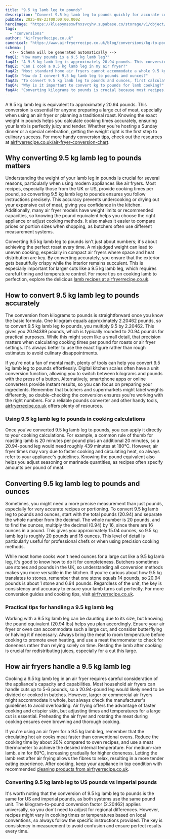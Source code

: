 ```yaml
---
title: "9.5 kg lamb leg to pounds"
description: "Convert 9.5 kg lamb leg to pounds quickly for accurate cooking times and delicious results in your air fryer or oven."
pubDate: 2025-08-23T00:00:00.000Z
heroImage: "https://klueoymssxwfnxsvcyhv.supabase.co/storage/v1/object/public/Shmucket/9-5-kg-lamb-leg-to-pounds.webp"
tags:
  - "conversions"
author: "AirFryerRecipe.co.uk"
canonical: "https://www.airfryerrecipe.co.uk/blog/conversions/kg-to-pounds/9-5-kg-lamb-leg-to-pounds"
schema: |
  <!-- Schema will be generated automatically -->
faqQ1: "How many pounds is a 9.5 kg lamb leg?"
faqA1: "A 9.5 kg lamb leg is approximately 20.94 pounds. This conversion uses the standard factor where 1 kilogram equals about 2.20462 pounds. Knowing this helps you accurately follow cooking times and ensures your lamb roasts perfectly every time."
faqQ2: "Can I cook a 9.5 kg lamb leg in my air fryer?"
faqA2: "Most standard home air fryers cannot accommodate a whole 9.5 kg (20.94 lb) lamb leg due to size constraints. It's best to divide the leg into smaller portions that fit your air fryer basket, ensuring even cooking and avoiding overcrowding. Check your appliance's maximum capacity and consider batch cooking if needed."
faqQ3: "How do I convert 9.5 kg lamb leg to pounds and ounces?"
faqA3: "To convert 9.5 kg lamb leg to pounds and ounces, first calculate the total pounds (20.94). The whole number is 20 pounds, and the decimal (0.94) multiplied by 16 gives approximately 15 ounces. So, 9.5 kg is roughly 20 pounds and 15 ounces."
faqQ4: "Why is it important to convert kg to pounds for lamb cooking?"
faqA4: "Converting kilograms to pounds is crucial because most recipes, especially for roasting or air frying, provide cooking times per pound. Accurate conversion ensures you don't undercook or overcook your lamb, leading to better texture and flavour. It also helps with portion planning and comparing prices when shopping."
---
```

<p>A 9.5 kg lamb leg is equivalent to approximately 20.94 pounds. This conversion is essential for anyone preparing a large cut of meat, especially when using an air fryer or planning a traditional roast. Knowing the exact weight in pounds helps you calculate cooking times accurately, ensuring your lamb is perfectly juicy and tender. Whether you're hosting a Sunday dinner or a special celebration, getting the weight right is the first step to culinary success. For more handy conversion tips, check out the resources at <a href=https://www.airfryerrecipe.co.uk/air-fryer-conversion-chart>airfryerrecipe.co.uk/air-fryer-conversion-chart</a>.</p>

<h2>Why converting 9.5 kg lamb leg to pounds matters</h2>
<p>Understanding the weight of your lamb leg in pounds is crucial for several reasons, particularly when using modern appliances like air fryers. Most recipes, especially those from the UK or US, provide cooking times per pound, so converting 9.5 kg lamb leg to pounds ensures you follow instructions precisely. This accuracy prevents undercooking or drying out your expensive cut of meat, giving you confidence in the kitchen. Additionally, many air fryer models have weight limits or recommended capacities, so knowing the pound equivalent helps you choose the right appliance or adjust cooking methods. It also makes it easier to compare prices or portion sizes when shopping, as butchers often use different measurement systems.</p>

<p>Converting 9.5 kg lamb leg to pounds isn't just about numbers; it's about achieving the perfect roast every time. A misjudged weight can lead to uneven cooking, especially in compact air fryers where space and heat distribution are key. By converting accurately, you ensure that the exterior gets beautifully crispy while the interior remains succulent. This is especially important for larger cuts like a 9.5 kg lamb leg, which requires careful timing and temperature control. For more tips on cooking lamb to perfection, explore the delicious <a href=https://www.airfryerrecipe.co.uk/recipe-category/lamb>lamb recipes at airfryerrecipe.co.uk</a>.</p>

<h2>How to convert 9.5 kg lamb leg to pounds accurately</h2>
<p>The conversion from kilograms to pounds is straightforward once you know the basic formula. One kilogram equals approximately 2.20462 pounds, so to convert 9.5 kg lamb leg to pounds, you multiply 9.5 by 2.20462. This gives you 20.94389 pounds, which is typically rounded to 20.94 pounds for practical purposes. While this might seem like a small detail, that precision matters when calculating cooking times per pound for roasts or air fryer settings. It's always better to use the exact figure rather than rough estimates to avoid culinary disappointments.</p>

<p>If you're not a fan of mental math, plenty of tools can help you convert 9.5 kg lamb leg to pounds effortlessly. Digital kitchen scales often have a unit conversion function, allowing you to switch between kilograms and pounds with the press of a button. Alternatively, smartphone apps or online converters provide instant results, so you can focus on preparing your ingredients. Remember that butchers and supermarkets might label weights differently, so double-checking the conversion ensures you're working with the right numbers. For a reliable pounds converter and other handy tools, <a href=https://www.airfryerrecipe.co.uk>airfryerrecipe.co.uk</a> offers plenty of resources.</p>

<h3>Using 9.5 kg lamb leg to pounds in cooking calculations</h3>
<p>Once you've converted 9.5 kg lamb leg to pounds, you can apply it directly to your cooking calculations. For example, a common rule of thumb for roasting lamb is 20 minutes per pound plus an additional 20 minutes, so a 20.94-pound leg would need roughly 439 minutes at 180°C. However, air fryer times may vary due to faster cooking and circulating heat, so always refer to your appliance's guidelines. Knowing the pound equivalent also helps you adjust seasoning or marinade quantities, as recipes often specify amounts per pound of meat.</p>

<h2>Converting 9.5 kg lamb leg to pounds and ounces</h2>
<p>Sometimes, you might need a more precise measurement than just pounds, especially for very accurate recipes or portioning. To convert 9.5 kg lamb leg to pounds and ounces, start with the total pounds (20.94) and separate the whole number from the decimal. The whole number is 20 pounds, and to find the ounces, multiply the decimal (0.94) by 16, since there are 16 ounces in a pound. This gives you approximately 15.04 ounces, so 9.5 kg lamb leg is roughly 20 pounds and 15 ounces. This level of detail is particularly useful for professional chefs or when using precision cooking methods.</p>

<p>While most home cooks won't need ounces for a large cut like a 9.5 kg lamb leg, it's good to know how to do it for completeness. Butchers sometimes use stones and pounds in the UK, so understanding all conversion methods makes you more versatile in the kitchen. If you're curious about how 9.5 kg translates to stones, remember that one stone equals 14 pounds, so 20.94 pounds is about 1 stone and 6.94 pounds. Regardless of the unit, the key is consistency and accuracy to ensure your lamb turns out perfectly. For more conversion guides and cooking tips, visit <a href=https://www.airfryerrecipe.co.uk>airfryerrecipe.co.uk</a>.</p>

<h3>Practical tips for handling a 9.5 kg lamb leg</h3>
<p>Working with a 9.5 kg lamb leg can be daunting due to its size, but knowing the pound equivalent (20.94 lbs) helps you plan accordingly. Ensure your air fryer or oven can accommodate such a large cut, and consider butterflying or halving it if necessary. Always bring the meat to room temperature before cooking to promote even heating, and use a meat thermometer to check for doneness rather than relying solely on time. Resting the lamb after cooking is crucial for redistributing juices, especially for a cut this large.</p>

<h2>How air fryers handle a 9.5 kg lamb leg</h2>
<p>Cooking a 9.5 kg lamb leg in an air fryer requires careful consideration of the appliance's capacity and capabilities. Most household air fryers can handle cuts up to 5-6 pounds, so a 20.94-pound leg would likely need to be divided or cooked in batches. However, larger or commercial air fryers might accommodate it whole, but always check the manufacturer's guidelines to avoid overloading. Air frying offers the advantage of faster cooking and crispier skin, but adjusting times and temperatures for a large cut is essential. Preheating the air fryer and rotating the meat during cooking ensures even browning and thorough cooking.</p>

<p>If you're using an air fryer for a 9.5 kg lamb leg, remember that the circulating hot air cooks meat faster than conventional ovens. Reduce the cooking time by about 20% compared to oven recipes, and use a meat thermometer to achieve the desired internal temperature. For medium-rare lamb, aim for 60°C, increasing gradually for higher doneness. Letting the lamb rest after air frying allows the fibres to relax, resulting in a more tender eating experience. After cooking, keep your appliance in top condition with recommended <a href=https://www.airfryerrecipe.co.uk/air-fryer-cleaner>cleaning products from airfryerrecipe.co.uk</a>.</p>

<h3>Converting 9.5 kg lamb leg to US pounds vs imperial pounds</h3>
<p>It's worth noting that the conversion of 9.5 kg lamb leg to pounds is the same for US and imperial pounds, as both systems use the same pound unit. The kilogram-to-pound conversion factor (2.20462) applies universally, so you don't need to adjust for regional differences. However, recipes might vary in cooking times or temperatures based on local conventions, so always follow the specific instructions provided. The key is consistency in measurement to avoid confusion and ensure perfect results every time.</p>

